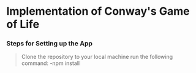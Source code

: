 # Implementation of Conway's Game of Life

### Steps for Setting up the App
> Clone the repository to your local machine
> run the following command: 
-npm install
